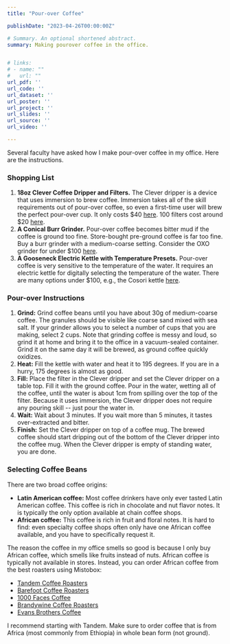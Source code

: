 ```yaml
---
title: "Pour-over Coffee"

publishDate: "2023-04-26T00:00:00Z"

# Summary. An optional shortened abstract.
summary: Making pourover coffee in the office.


# links:
# - name: ""
#   url: ""
url_pdf: ''
url_code: ''
url_dataset: ''
url_poster: ''
url_project: ''
url_slides: ''
url_source: ''
url_video: ''

---
```


Several faculty have asked how I make pour-over coffee in my office. Here are the instructions.

### Shopping List

1. **18oz Clever Coffee Dripper and Filters.** The Clever dripper is a device that uses immersion to brew coffee. Immersion takes all of the skill requirements out of pour-over coffee, so even a first-time user will brew the perfect pour-over cup. It only costs $40 [here](https://www.amazon.com/dp/B081GQQ7NH/). 100 filters cost around $20 [here](https://www.amazon.com/Coffee-Filters-Designed-Clever-Dripper/dp/B07RV48L1W/). 
2. **A Conical Burr Grinder.** Pour-over coffee becomes bitter mud if the coffee is ground too fine. Store-bought pre-ground coffee is far too fine. Buy a burr grinder with a medium-coarse setting. Consider the OXO grinder for under $100 [here](https://www.amazon.com/OXO-BREW-Conical-Coffee-Grinder/dp/B07CSKGLMM/).
3. **A Gooseneck Electric Kettle with Temperature Presets.** Pour-over coffee is very sensitive to the temperature of the water. It requires an electric kettle for digitally selecting the temperature of the water. There are many options under $100, e.g., the Cosori kettle [here](https://www.amazon.com/COSORI-Electric-Gooseneck-Variable-Stainless/dp/B07T1CH2HH/).


### Pour-over Instructions

1. **Grind:** Grind coffee beans until you have about 30g of medium-coarse coffee. The granules should be visible like coarse sand mixed with sea salt. If your grinder allows you to select a number of cups that you are making, select 2 cups. Note that grinding coffee is messy and loud, so grind it at home and bring it to the office in a vacuum-sealed container. Grind it on the same day it will be brewed, as ground coffee quickly oxidizes.
2. **Heat:** Fill the kettle with water and heat it to 195 degrees. If you are in a hurry, 175 degrees is almost as good. 
3. **Fill:** Place the filter in the Clever dripper and set the Clever dripper on a table top. Fill it with the ground coffee. Pour in the water, wetting all of the coffee, until the water is about 1cm from spilling over the top of the filter. Because it uses immersion, the Clever dripper does not require any pouring skill -- just pour the water in.
4. **Wait:** Wait about 3 minutes. If you wait more than 5 minutes, it tastes over-extracted and bitter.
5. **Finish:** Set the Clever dripper on top of a coffee mug. The brewed coffee should start dripping out of the bottom of the Clever dripper into the coffee mug. When the Clever dripper is empty of standing water, you are done.




### Selecting Coffee Beans

There are two broad coffee origins:

- **Latin American coffee:** Most coffee drinkers have only ever tasted Latin American coffee. This coffee is rich in chocolate and nut flavor notes. It is typically the only option available at chain coffee shops. 
- **African coffee:** This coffee is rich in fruit and floral notes. It is hard to find: even specialty coffee shops often only have one African coffee available, and you have to specifically request it.

The reason the coffee in my office smells so good is because I only buy African coffee, which smells like fruits instead of nuts. African coffee is typically not available in stores. Instead, you can order African coffee from the best roasters using Mistobox:

- [Tandem Coffee Roasters](https://www.mistobox.com/roaster-name/tandem-coffee-roasters)
- [Barefoot Coffee Roasters](https://www.mistobox.com/roaster-name/barefoot-coffee-roasters)
- [1000 Faces Coffee](https://www.mistobox.com/roaster-name/1000-faces)
- [Brandywine Coffee Roasters](https://www.mistobox.com/roaster-name/brandywine-coffee-roasters)
- [Evans Brothers Coffee](https://www.mistobox.com/roaster-name/evans-brothers-coffee-roasters)

I recommend starting with Tandem. Make sure to order coffee that is from Africa (most commonly from Ethiopia) in whole bean form (not ground).

